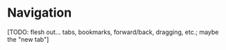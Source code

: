 # Navigation

[TODO: flesh out... tabs, bookmarks, forward/back, dragging, etc.; maybe the "new tab"]